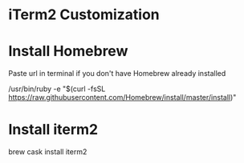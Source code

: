 # iTerm2 Customization

# Install Homebrew
Paste url in terminal if you don't have Homebrew already installed 

  /usr/bin/ruby -e "$(curl -fsSL https://raw.githubusercontent.com/Homebrew/install/master/install)"

# Install iterm2
  
  brew cask install iterm2

